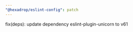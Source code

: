 ```yaml
---
"@hexadrop/eslint-config": patch
---
```


fix(deps): update dependency eslint-plugin-unicorn to v61
